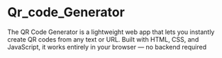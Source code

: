 # Qr_code_Generator
The QR Code Generator is a lightweight web app that lets you instantly create QR codes from any text or URL. Built with HTML, CSS, and JavaScript, it works entirely in your browser — no backend required
